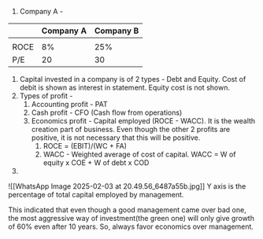 1. Company A - 

|      | Company A | Company B |
| ---- | --------- | --------- |
|      |           |           |
| ROCE | 8%        | 25%       |
| P/E  | 20        | 30        |

1. Capital invested in a company is of 2 types - Debt and Equity. Cost of debit is shown as interest in statement. Equity cost is not shown. 
2. Types of profit - 
	1. Accounting profit - PAT
	2. Cash profit - CFO (Cash flow from operations)
	3. Economics profit - Capital employed (ROCE - WACC). It is the wealth creation part of business. Even though the other 2 profits are positive, it is not necessary that this will be positive. 
		1. ROCE = (EBIT)/(WC + FA)
		2. WACC  - Weighted average of cost of capital. WACC = W of equity x COE + W of debt x COD  
3. 
![[WhatsApp Image 2025-02-03 at 20.49.56_6487a55b.jpg]]
Y axis is the percentage of total capital employed by management. 

This indicated that even though a good management came over bad one, the most aggressive way of investment(the green one) will only give growth of 60% even after 10 years. So, always favor economics over management. 